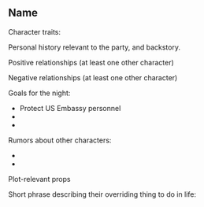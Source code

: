 ## Name

Character traits:

Personal history relevant to the party, and backstory.

Positive relationships (at least one other character)

Negative relationships (at least one other character)

Goals for the night:

- Protect US Embassy personnel
- 
- 

Rumors about other characters:

-
-

Plot-relevant props

Short phrase describing their overriding thing to do in life:
